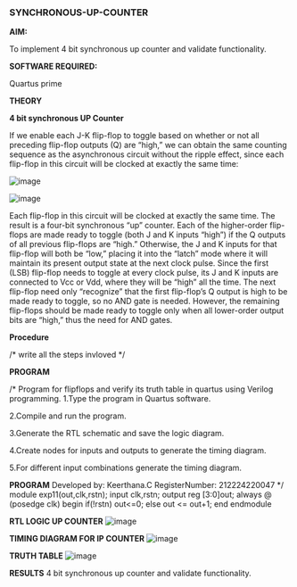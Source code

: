### SYNCHRONOUS-UP-COUNTER

**AIM:**

To implement 4 bit synchronous up counter and validate functionality.

**SOFTWARE REQUIRED:**

Quartus prime

**THEORY**

**4 bit synchronous UP Counter**

If we enable each J-K flip-flop to toggle based on whether or not all preceding flip-flop outputs (Q) are “high,” we can obtain the same counting sequence as the asynchronous circuit without the ripple effect, since each flip-flop in this circuit will be clocked at exactly the same time:

![image](https://github.com/naavaneetha/SYNCHRONOUS-UP-COUNTER/assets/154305477/d5db3fa0-e413-404c-b80e-b2f39d82e7e8)


![image](https://github.com/naavaneetha/SYNCHRONOUS-UP-COUNTER/assets/154305477/52cb61eb-d04b-442d-810c-31185a68410b)

Each flip-flop in this circuit will be clocked at exactly the same time.
The result is a four-bit synchronous “up” counter. Each of the higher-order flip-flops are made ready to toggle (both J and K inputs “high”) if the Q outputs of all previous flip-flops are “high.”
Otherwise, the J and K inputs for that flip-flop will both be “low,” placing it into the “latch” mode where it will maintain its present output state at the next clock pulse.
Since the first (LSB) flip-flop needs to toggle at every clock pulse, its J and K inputs are connected to Vcc or Vdd, where they will be “high” all the time.
The next flip-flop need only “recognize” that the first flip-flop’s Q output is high to be made ready to toggle, so no AND gate is needed.
However, the remaining flip-flops should be made ready to toggle only when all lower-order output bits are “high,” thus the need for AND gates.

**Procedure**

/* write all the steps invloved */

**PROGRAM**

/* Program for flipflops and verify its truth table in quartus using Verilog programming. 
1.Type the program in Quartus software.

2.Compile and run the program.

3.Generate the RTL schematic and save the logic diagram.

4.Create nodes for inputs and outputs to generate the timing diagram.

5.For different input combinations generate the timing diagram.

**PROGRAM**
Developed by: Keerthana.C 
RegisterNumber: 212224220047
*/
 module exp11(out,clk,rstn);
 input clk,rstn;
 output reg [3:0]out;
 always @ (posedge clk)
 begin
 if(!rstn)
  out<=0;
 else 
  out <= out+1;
 end
 endmodule

**RTL LOGIC UP COUNTER**
![image](https://github.com/user-attachments/assets/5f6b0e9e-e214-4fc3-9109-af8361650dc1)

**TIMING DIAGRAM FOR IP COUNTER**
![image](https://github.com/user-attachments/assets/e747acf9-2109-41f0-8693-cd82f721bbdb)

**TRUTH TABLE**
![image](https://github.com/user-attachments/assets/76a4b024-e721-4e1c-90e7-81658b2ab7c7)

**RESULTS** 
4 bit synchronous up counter and validate functionality.
